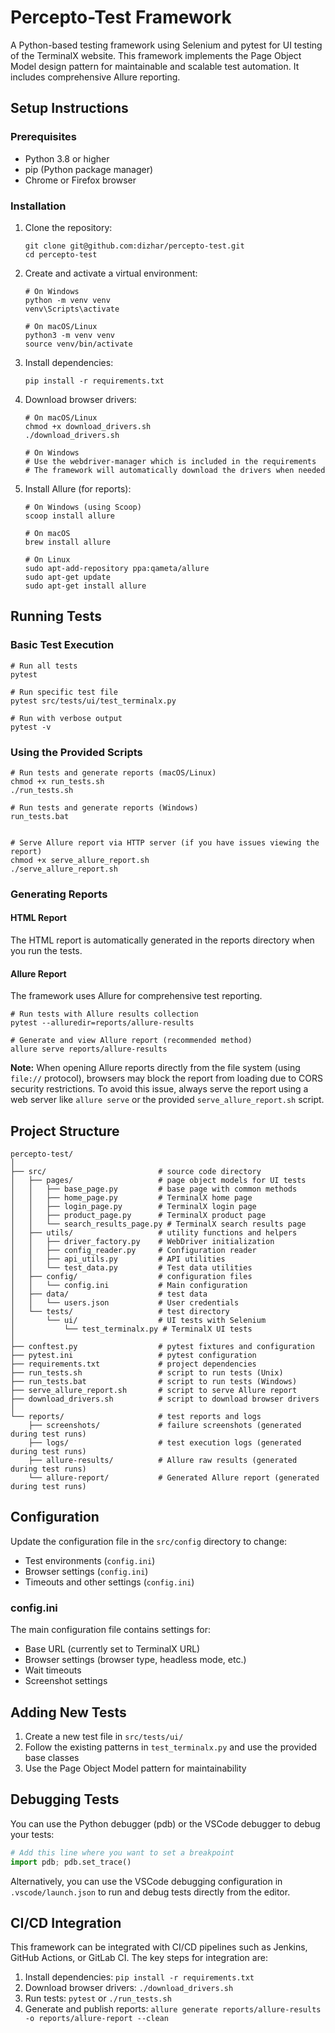 # Percepto-Test Framework

A Python-based testing framework using Selenium and pytest for UI testing of the TerminalX website. This framework implements the Page Object Model design pattern for maintainable and scalable test automation. It includes comprehensive Allure reporting.

## Setup Instructions

### Prerequisites

- Python 3.8 or higher
- pip (Python package manager)
- Chrome or Firefox browser

### Installation

1. Clone the repository:

   ```
   git clone git@github.com:dizhar/percepto-test.git
   cd percepto-test
   ```

2. Create and activate a virtual environment:

   ```
   # On Windows
   python -m venv venv
   venv\Scripts\activate

   # On macOS/Linux
   python3 -m venv venv
   source venv/bin/activate
   ```

3. Install dependencies:

   ```
   pip install -r requirements.txt
   ```

4. Download browser drivers:

   ```
   # On macOS/Linux
   chmod +x download_drivers.sh
   ./download_drivers.sh

   # On Windows
   # Use the webdriver-manager which is included in the requirements
   # The framework will automatically download the drivers when needed
   ```

5. Install Allure (for reports):

   ```
   # On Windows (using Scoop)
   scoop install allure

   # On macOS
   brew install allure

   # On Linux
   sudo apt-add-repository ppa:qameta/allure
   sudo apt-get update
   sudo apt-get install allure
   ```

## Running Tests

### Basic Test Execution

```
# Run all tests
pytest

# Run specific test file
pytest src/tests/ui/test_terminalx.py

# Run with verbose output
pytest -v
```

### Using the Provided Scripts

```
# Run tests and generate reports (macOS/Linux)
chmod +x run_tests.sh
./run_tests.sh

# Run tests and generate reports (Windows)
run_tests.bat


# Serve Allure report via HTTP server (if you have issues viewing the report)
chmod +x serve_allure_report.sh
./serve_allure_report.sh
```

### Generating Reports

#### HTML Report

The HTML report is automatically generated in the reports directory when you run the tests.

#### Allure Report

The framework uses Allure for comprehensive test reporting.

```
# Run tests with Allure results collection
pytest --alluredir=reports/allure-results

# Generate and view Allure report (recommended method)
allure serve reports/allure-results
```

**Note:** When opening Allure reports directly from the file system (using `file://` protocol),
browsers may block the report from loading due to CORS security restrictions.
To avoid this issue, always serve the report using a web server like `allure serve`
or the provided `serve_allure_report.sh` script.

## Project Structure

```
percepto-test/
│
├── src/                         # source code directory
│   ├── pages/                   # page object models for UI tests
│   │   ├── base_page.py         # base page with common methods
│   │   ├── home_page.py         # TerminalX home page
│   │   ├── login_page.py        # TerminalX login page
│   │   ├── product_page.py      # TerminalX product page
│   │   └── search_results_page.py # TerminalX search results page
│   ├── utils/                   # utility functions and helpers
│   │   ├── driver_factory.py    # WebDriver initialization
│   │   ├── config_reader.py     # Configuration reader
│   │   ├── api_utils.py         # API utilities
│   │   └── test_data.py         # Test data utilities
│   ├── config/                  # configuration files
│   │   └── config.ini           # Main configuration
│   ├── data/                    # test data
│   │   └── users.json           # User credentials
│   └── tests/                   # test directory
│       └── ui/                  # UI tests with Selenium
│           └── test_terminalx.py # TerminalX UI tests
│
├── conftest.py                  # pytest fixtures and configuration
├── pytest.ini                   # pytest configuration
├── requirements.txt             # project dependencies
├── run_tests.sh                 # script to run tests (Unix)
├── run_tests.bat                # script to run tests (Windows)
├── serve_allure_report.sh       # script to serve Allure report
├── download_drivers.sh          # script to download browser drivers
│
└── reports/                     # test reports and logs
    ├── screenshots/             # failure screenshots (generated during test runs)
    ├── logs/                    # test execution logs (generated during test runs)
    ├── allure-results/          # Allure raw results (generated during test runs)
    └── allure-report/           # Generated Allure report (generated during test runs)
```

## Configuration

Update the configuration file in the `src/config` directory to change:

- Test environments (`config.ini`)
- Browser settings (`config.ini`)
- Timeouts and other settings (`config.ini`)

### config.ini

The main configuration file contains settings for:

- Base URL (currently set to TerminalX URL)
- Browser settings (browser type, headless mode, etc.)
- Wait timeouts
- Screenshot settings

## Adding New Tests

1. Create a new test file in `src/tests/ui/`
2. Follow the existing patterns in `test_terminalx.py` and use the provided base classes
3. Use the Page Object Model pattern for maintainability

## Debugging Tests

You can use the Python debugger (pdb) or the VSCode debugger to debug your tests:

```python
# Add this line where you want to set a breakpoint
import pdb; pdb.set_trace()
```

Alternatively, you can use the VSCode debugging configuration in `.vscode/launch.json` to run and debug tests directly from the editor.

## CI/CD Integration

This framework can be integrated with CI/CD pipelines such as Jenkins, GitHub Actions, or GitLab CI. The key steps for integration are:

1. Install dependencies: `pip install -r requirements.txt`
2. Download browser drivers: `./download_drivers.sh`
3. Run tests: `pytest` or `./run_tests.sh`
4. Generate and publish reports: `allure generate reports/allure-results -o reports/allure-report --clean`
